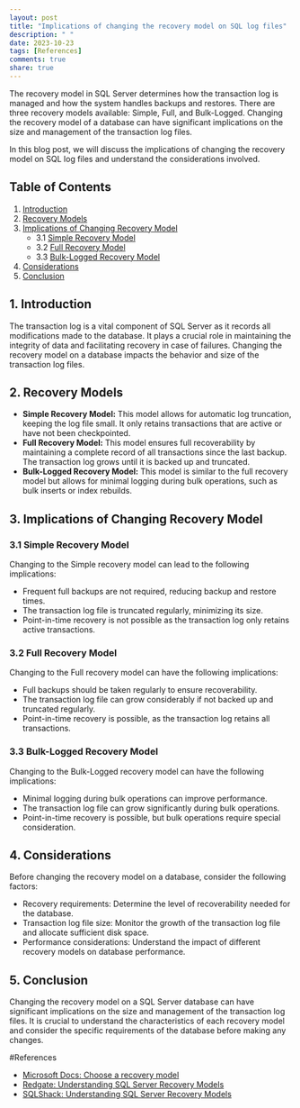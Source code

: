 ```yaml
---
layout: post
title: "Implications of changing the recovery model on SQL log files"
description: " "
date: 2023-10-23
tags: [References]
comments: true
share: true
---
```


The recovery model in SQL Server determines how the transaction log is managed and how the system handles backups and restores. There are three recovery models available: Simple, Full, and Bulk-Logged. Changing the recovery model of a database can have significant implications on the size and management of the transaction log files. 

In this blog post, we will discuss the implications of changing the recovery model on SQL log files and understand the considerations involved.

## Table of Contents
1. [Introduction](#introduction)
2. [Recovery Models](#recovery-models)
3. [Implications of Changing Recovery Model](#implications)
    - 3.1 [Simple Recovery Model](#simple)
    - 3.2 [Full Recovery Model](#full)
    - 3.3 [Bulk-Logged Recovery Model](#bulk-logged)
4. [Considerations](#considerations)
5. [Conclusion](#conclusion)

## 1. Introduction <a name="introduction"></a>
The transaction log is a vital component of SQL Server as it records all modifications made to the database. It plays a crucial role in maintaining the integrity of data and facilitating recovery in case of failures. Changing the recovery model on a database impacts the behavior and size of the transaction log files.

## 2. Recovery Models <a name="recovery-models"></a>
- **Simple Recovery Model:** This model allows for automatic log truncation, keeping the log file small. It only retains transactions that are active or have not been checkpointed. 
- **Full Recovery Model:** This model ensures full recoverability by maintaining a complete record of all transactions since the last backup. The transaction log grows until it is backed up and truncated.
- **Bulk-Logged Recovery Model:** This model is similar to the full recovery model but allows for minimal logging during bulk operations, such as bulk inserts or index rebuilds.

## 3. Implications of Changing Recovery Model <a name="implications"></a>
### 3.1 Simple Recovery Model <a name="simple"></a>
Changing to the Simple recovery model can lead to the following implications:
- Frequent full backups are not required, reducing backup and restore times.
- The transaction log file is truncated regularly, minimizing its size.
- Point-in-time recovery is not possible as the transaction log only retains active transactions.

### 3.2 Full Recovery Model <a name="full"></a>
Changing to the Full recovery model can have the following implications:
- Full backups should be taken regularly to ensure recoverability.
- The transaction log file can grow considerably if not backed up and truncated regularly.
- Point-in-time recovery is possible, as the transaction log retains all transactions.

### 3.3 Bulk-Logged Recovery Model <a name="bulk-logged"></a>
Changing to the Bulk-Logged recovery model can have the following implications:
- Minimal logging during bulk operations can improve performance.
- The transaction log file can grow significantly during bulk operations.
- Point-in-time recovery is possible, but bulk operations require special consideration.

## 4. Considerations <a name="considerations"></a>
Before changing the recovery model on a database, consider the following factors:
- Recovery requirements: Determine the level of recoverability needed for the database.
- Transaction log file size: Monitor the growth of the transaction log file and allocate sufficient disk space.
- Performance considerations: Understand the impact of different recovery models on database performance.

## 5. Conclusion <a name="conclusion"></a>
Changing the recovery model on a SQL Server database can have significant implications on the size and management of the transaction log files. It is crucial to understand the characteristics of each recovery model and consider the specific requirements of the database before making any changes.

#References
- [Microsoft Docs: Choose a recovery model](https://docs.microsoft.com/en-us/sql/relational-databases/backup-restore/recovery-models-sql-server)
- [Redgate: Understanding SQL Server Recovery Models](https://www.red-gate.com/simple-talk/sql/learn-sql-server/understanding-the-sql-server-transaction-log/)
- [SQLShack: Understanding SQL Server Recovery Models](https://www.sqlshack.com/understand-sql-server-recovery-models/)